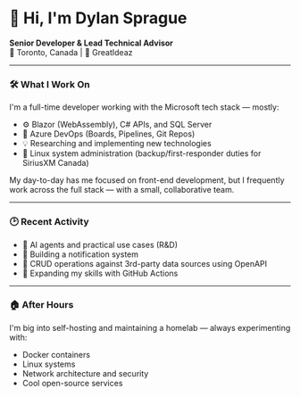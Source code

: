 # 👋 Hi, I'm Dylan Sprague

**Senior Developer & Lead Technical Advisor**  
📍 Toronto, Canada | 💼 GreatIdeaz

---

### 🛠️ What I Work On
I'm a full-time developer working with the Microsoft tech stack — mostly:
- ⚙️ Blazor (WebAssembly), C# APIs, and SQL Server
- 🧪 Azure DevOps (Boards, Pipelines, Git Repos)
- 💡 Researching and implementing new technologies
- 🐧 Linux system administration (backup/first-responder duties for SiriusXM Canada)

My day-to-day has me focused on front-end development, but I frequently work across the full stack — with a small, collaborative team.

---

### 🕑 Recent Activity
- 🤖 AI agents and practical use cases (R&D)
- 🔔 Building a notification system
- 🔄 CRUD operations against 3rd-party data sources using OpenAPI
- 🚀 Expanding my skills with GitHub Actions

---

### 🏠 After Hours
I'm big into self-hosting and maintaining a homelab — always experimenting with:
- Docker containers
- Linux systems
- Network architecture and security
- Cool open-source services
